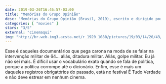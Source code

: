 ```yaml
---
date: 2019-03-26T16:46:57-03:00
title: "Memórias do Grupo Opinião"
desc: "Memórias do Grupo Opinião (Brasil, 2019), escrito e dirigido por Paulo Thiago, com Carlos Diegues, Antonio Pitanga, Carlos Heitor Cony, Ferreira Gullar e imagens de arquivo."
categories: [ "movies" ]
stars: "3/5"
external: "cinemaqui"
img: "http://br.web.img3.acsta.net/r_1920_1080/pictures/19/03/14/20/43/5220618.jpg"
---
```

Esse é daqueles documentários que pega carona na moda de se falar na intervenção militar de 64... aliás, ditadura militar. Aliás, golpe militar. Eu já não sei mais. É difícil usar o vocabulário exato quando se fala de política, porque a política corrompe até o dicionário. Enfim, esse é mais um daqueles registros obrigatórios do passado, está no festival É Tudo Verdade e não deve estrear em nenhum cinema.
